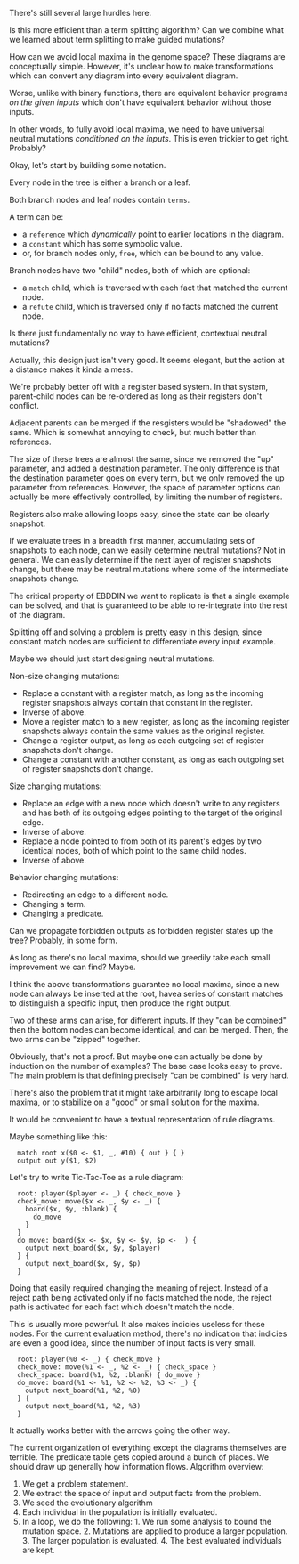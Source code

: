 There's still several large hurdles here.

Is this more efficient than a term splitting algorithm? Can we combine what we
learned about term splitting to make guided mutations?

How can we avoid local maxima in the genome space? These diagrams are
conceptually simple. However, it's unclear how to make transformations which
can convert any diagram into every equivalent diagram.

Worse, unlike with binary functions, there are equivalent behavior programs *on
the given inputs* which don't have equivalent behavior without those inputs.

In other words, to fully avoid local maxima, we need to have universal neutral
mutations *conditioned on the inputs*. This is even trickier to get right. Probably?

Okay, let's start by building some notation.

Every node in the tree is either a branch or a leaf.

Both branch nodes and leaf nodes contain `terms`.

A term can be:
 - a `reference` which *dynamically* point to earlier locations in the diagram. 
 - a `constant` which has some symbolic value.
 - or, for branch nodes only, `free`, which can be bound to any value.

Branch nodes have two "child" nodes, both of which are optional:
 - a `match` child, which is traversed with each fact that matched the current node.
 - a `refute` child, which is traversed only if no facts matched the current node.


Is there just fundamentally no way to have efficient, contextual neutral mutations?

Actually, this design just isn't very good. It seems elegant, but the action at
a distance makes it kinda a mess.

We're probably better off with a register based system. In that system,
parent-child nodes can be re-ordered as long as their registers don't conflict.

Adjacent parents can be merged if the resgisters would be "shadowed" the same.
Which is somewhat annoying to check, but much better than references.

The size of these trees are almost the same, since we removed the "up"
parameter, and added a destination parameter. The only difference is that the
destination parameter goes on every term, but we only removed the up parameter
from references. However, the space of parameter options can actually be more
effectively controlled, by limiting the number of registers.

Registers also make allowing loops easy, since the state can be clearly snapshot.

If we evaluate trees in a breadth first manner, accumulating sets of snapshots
to each node, can we easily determine neutral mutations? Not in general. We can
easily determine if the next layer of register snapshots change, but there may
be neutral mutations where some of the intermediate snapshots change.

The critical property of EBDDIN we want to replicate is that a single example
can be solved, and that is guaranteed to be able to re-integrate into the rest
of the diagram.

Splitting off and solving a problem is pretty easy in this design, since
constant match nodes are sufficient to differentiate every input example.

Maybe we should just start designing neutral mutations.

Non-size changing mutations:
 - Replace a constant with a register match, as long as the incoming register
   snapshots always contain that constant in the register.
 - Inverse of above.
 - Move a register match to a new register, as long as the incoming register
   snapshots always contain the same values as the original register.
 - Change a register output, as long as each outgoing set of register snapshots
   don't change.
 - Change a constant with another constant, as long as each outgoing set of
   register snapshots don't change.

Size changing mutations:
 - Replace an edge with a new node which doesn't write to any registers and has
   both of its outgoing edges pointing to the target of the original edge.
 - Inverse of above.
 - Replace a node pointed to from both of its parent's edges by two identical
   nodes, both of which point to the same child nodes.
 - Inverse of above.

Behavior changing mutations:
 - Redirecting an edge to a different node.
 - Changing a term.
 - Changing a predicate.

Can we propagate forbidden outputs as forbidden register states up the tree?
Probably, in some form.

As long as there's no local maxima, should we greedily take each small
improvement we can find? Maybe.

I think the above transformations guarantee no local maxima, since a new node
can always be inserted at the root, havea series of constant matches to
distinguish a specific input, then produce the right output.

Two of these arms can arise, for different inputs. If they "can be combined"
then the bottom nodes can become identical, and can be merged. Then, the two
arms can be "zipped" together.

Obviously, that's not a proof. But maybe one can actually be done by induction
on the number of examples? The base case looks easy to prove. The main problem
is that defining precisely "can be combined" is very hard.

There's also the problem that it might take arbitrarily long to escape local
maxima, or to stabilize on a "good" or small solution for the maxima.

It would be convenient to have a textual representation of rule diagrams.

Maybe something like this:

```
  match root x($0 <- $1, _, #10) { out } { }
  output out y($1, $2)
```

Let's try to write Tic-Tac-Toe as a rule diagram:

```
  root: player($player <- _) { check_move }
  check_move: move($x <- _, $y <- _) {
    board($x, $y, :blank) {
      do_move
    }
  }
  do_move: board($x <- $x, $y <- $y, $p <- _) {
    output next_board($x, $y, $player)
  } {
    output next_board($x, $y, $p)
  }
```

Doing that easily required changing the meaning of reject. Instead of a reject
path being activated only if no facts matched the node, the reject path is
activated for each fact which doesn't match the node.

This is usually more powerful. It also makes indicies useless for these nodes.
For the current evaluation method, there's no indication that indicies are even
a good idea, since the number of input facts is very small.


```
  root: player(%0 <- _) { check_move }
  check_move: move(%1 <- _, %2 <- _) { check_space }
  check_space: board(%1, %2, :blank) { do_move }
  do_move: board(%1 <- %1, %2 <- %2, %3 <- _) {
    output next_board(%1, %2, %0)
  } {
    output next_board(%1, %2, %3)
  }
```

It actually works better with the arrows going the other way.


The current organization of everything except the diagrams themselves are
terrible. The predicate table gets copied around a bunch of places. We should
draw up generally how information flows.
Algorithm overview:
  1. We get a problem statement.
  2. We extract the space of input and output facts from the problem.
  3. We seed the evolutionary algorithm
  4. Each individual in the population is initially evaluated.
  5. In a loop, we do the following:
    1. We run some analysis to bound the mutation space.
    2. Mutations are applied to produce a larger population.
    3. The larger population is evaluated.
    4. The best evaluated individuals are kept.

